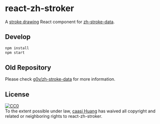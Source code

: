 # react-zh-stroker

A [stroke drawing](//g0v.github.io/react-zh-stroker/) React component for [zh-stroke-data](//github.com/g0v/zh-stroke-data).

## Develop

```bash
npm install
npm start
```

## Old Repository

Please check [g0v/zh-stroke-data](//github.com/g0v/zh-stroke-data) for more information.

## License

<p xmlns:dct="http://purl.org/dc/terms/">
  <a rel="license"
     href="http://creativecommons.org/publicdomain/zero/1.0/">
    <img src="http://i.creativecommons.org/p/zero/1.0/88x31.png" style="border-style: none;" alt="CC0" />
  </a>
  <br />
  To the extent possible under law,
  <a rel="dct:publisher"
     href="//github.com/g0v/react-zh-stroker">
    <span property="dct:title">caasi Huang</span></a>
  has waived all copyright and related or neighboring rights to
  <span property="dct:title">react-zh-stroker</span>.
</p>


